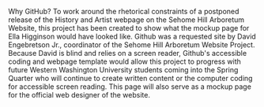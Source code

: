 Why GitHub?
To work around the rhetorical constraints of a postponed release of the History and Artist webpage on the Sehome Hill Arboretum Website, this project has been created to show what the mockup page for Ella Higginson would have looked like.
Github was a requested site by David Engebretson Jr., coordinator of the Sehome Hill Arboretum Website Project. Because David is blind and relies on a screen reader, Github's accessible coding and webpage template would allow this project to progress with future Western Washington University students coming into the Spring Quarter who will continue to create written content or the computer coding for accessible screen reading. This page will also serve as a mockup page for the official web designer of the website.
